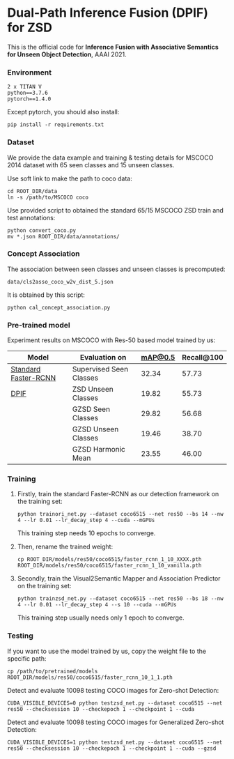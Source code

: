 # Dual-Path Inference Fusion (DPIF) for ZSD

This is the official code for **Inference Fusion with Associative Semantics for Unseen Object Detection**, AAAI 2021.



### Environment

```
2 x TITAN V
python==3.7.6
pytorch==1.4.0
```

Except pytorch, you should also install:

```
pip install -r requirements.txt
```



### Dataset

We provide the data example and training & testing details for MSCOCO 2014 dataset with 65 seen classes and 15 unseen classes.

Use soft link to make the path to coco data:

```
cd ROOT_DIR/data
ln -s /path/to/MSCOCO coco
```

Use provided script to obtained the standard 65/15 MSCOCO ZSD train and test annotations:

```
python convert_coco.py
mv *.json ROOT_DIR/data/annotations/
```



### Concept Association

The association between seen classes and unseen classes is precomputed:

```
data/cls2asso_coco_w2v_dist_5.json
```

It is obtained by this script:

```
python cal_concept_association.py
```



### Pre-trained model

Experiment results on MSCOCO with Res-50 based model trained by us:

| Model                | Evaluation on           | mAP@0.5 | Recall@100 |
| -------------------- | ----------------------- | ------- | ---------- |
| [Standard Faster-RCNN](https://www.dropbox.com/s/6py94ysnnoh8zxj/faster_rcnn_1_10_vanilla.pth?dl=0) | Supervised Seen Classes | 32.34   | 57.73      |
| [DPIF](https://www.dropbox.com/s/diktqfltp5qyn32/faster_rcnn_10_1_1.pth?dl=0)                 | ZSD Unseen Classes      | 19.82   | 55.73      |
|                      | GZSD Seen Classes       | 29.82   | 56.68      |
|                      | GZSD Unseen Classes     | 19.46   | 38.70      |
|                      | GZSD Harmonic Mean      | 23.55   | 46.00      |




### Training

1. Firstly, train the standard Faster-RCNN as our detection framework on the training set:

   ```
   python trainori_net.py --dataset coco6515 --net res50 --bs 14 --nw 4 --lr 0.01 --lr_decay_step 4 --cuda --mGPUs
   ```

   This training step needs 10 epochs to converge.



2. Then, rename the trained weight:

   ```
   cp ROOT_DIR/models/res50/coco6515/faster_rcnn_1_10_XXXX.pth ROOT_DIR/models/res50/coco6515/faster_rcnn_1_10_vanilla.pth
   ```



3. Secondly, train the Visual2Semantic Mapper and Association Predictor on the training set:

   ```
   python trainzsd_net.py --dataset coco6515 --net res50 --bs 18 --nw 4 --lr 0.01 --lr_decay_step 4 --s 10 --cuda --mGPUs
   ```

   This training step usually needs only 1 epoch to converge.



### Testing

If you want to use the model trained by us, copy the weight file to the specific path:

```
cp /path/to/pretrained/models ROOT_DIR/models/res50/coco6515/faster_rcnn_10_1_1.pth 
```



Detect and evaluate 10098 testing COCO images for Zero-shot Detection:

```
CUDA_VISIBLE_DEVICES=0 python testzsd_net.py --dataset coco6515 --net res50 --checksession 10 --checkepoch 1 --checkpoint 1 --cuda
```



Detect and evaluate 10098 testing COCO images for Generalized Zero-shot Detection:

```
CUDA_VISIBLE_DEVICES=1 python testzsd_net.py --dataset coco6515 --net res50 --checksession 10 --checkepoch 1 --checkpoint 1 --cuda --gzsd
```




